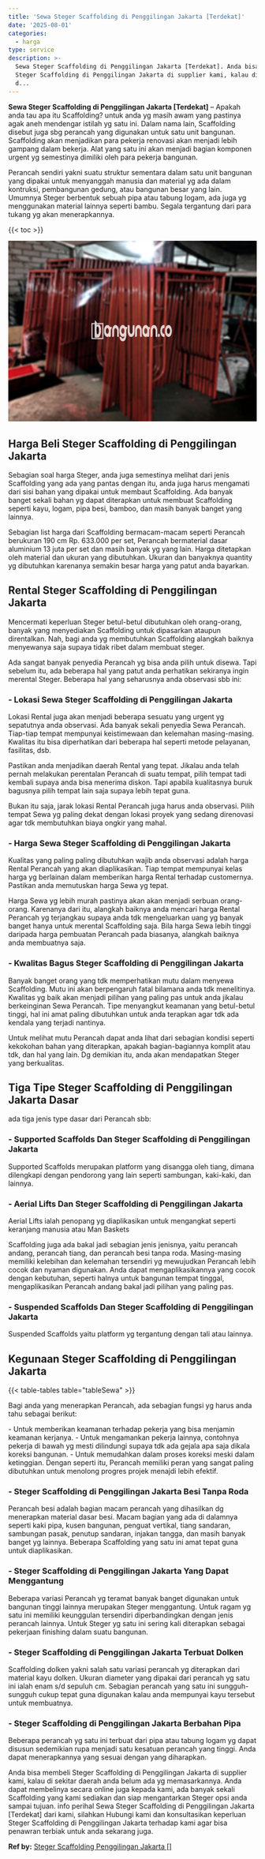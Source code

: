 ```yaml
---
title: 'Sewa Steger Scaffolding di Penggilingan Jakarta [Terdekat]'
date: '2025-08-01'
categories:
  - harga
type: service
description: >-
  Sewa Steger Scaffolding di Penggilingan Jakarta [Terdekat]. Anda bisa membeli
  Steger Scaffolding di Penggilingan Jakarta di supplier kami, kalau di sekitar
  d...
---
```


**Sewa Steger Scaffolding di Penggilingan Jakarta \[Terdekat\]** – Apakah anda tau apa itu Scaffolding? untuk anda yg masih awam yang pastinya agak aneh mendengar istilah yg satu ini. Dalam nama lain, Scaffolding disebut juga sbg perancah yang digunakan untuk satu unit bangunan. Scaffolding akan menjadikan para pekerja renovasi akan menjadi lebih gampang dalam bekerja. Alat yang satu ini akan menjadi bagian komponen urgent yg semestinya dimiliki oleh para pekerja bangunan.

Perancah sendiri yakni suatu struktur sementara dalam satu unit bangunan yang dipakai untuk menyanggah manusia dan material yg ada dalam kontruksi, pembangunan gedung, atau bangunan besar yang lain. Umumnya Steger berbentuk sebuah pipa atau tabung logam, ada juga yg menggunakan material lainnya seperti bambu. Segala tergantung dari para tukang yg akan menerapkannya.

{{< toc >}}

![Sewa Steger Scaffolding di Penggilingan Jakarta [Terdekat]](/images/sewa-scaffolding-steger-05.png)

## Harga Beli Steger Scaffolding di Penggilingan Jakarta

Sebagian soal harga Steger, anda juga semestinya melihat dari jenis Scaffolding yang ada yang pantas dengan itu, anda juga harus mengamati dari sisi bahan yang dipakai untuk membaut Scaffolding. Ada banyak banget sekali bahan yg dapat diterapkan untuk membuat Scaffolding seperti kayu, logam, pipa besi, bamboo, dan masih banyak banget yang lainnya.

Sebagian list harga dari Scaffolding bermacam-macam seperti Perancah berukuran 190 cm Rp. 633.000 per set, Perancah bermaterial dasar aluminium 13 juta per set dan masih banyak yg yang lain. Harga ditetapkan oleh material dan ukuran yang dibutuhkan. Ukuran dan banyaknya quantity yg dibutuhkan karenanya semakin besar harga yang patut anda bayarkan.

## Rental Steger Scaffolding di Penggilingan Jakarta

Mencermati keperluan Steger betul-betul dibutuhkan oleh orang-orang, banyak yang menyediakan Scaffolding untuk dipasarkan ataupun direntalkan. Nah, bagi anda yg membutuhkan Scaffolding alangkah baiknya menyewanya saja supaya tidak ribet dalam membuat steger.

Ada sangat banyak penyedia Perancah yg bisa anda pilih untuk disewa. Tapi sebelum itu, ada beberapa hal yang patut anda perhatikan sekiranya ingin merental Steger. Beberapa hal yang seharusnya anda observasi sbb ini:

### \- Lokasi Sewa Steger Scaffolding di Penggilingan Jakarta

Lokasi Rental juga akan menjadi beberapa sesuatu yang urgent yg sepatutnya anda observasi. Ada banyak sekali penyedia Sewa Perancah. Tiap-tiap tempat mempunyai keistimewaan dan kelemahan masing-masing. Kwalitas itu bisa diperhatikan dari beberapa hal seperti metode pelayanan, fasilitas, dsb.

Pastikan anda menjadikan daerah Rental yang tepat. Jikalau anda telah pernah melakukan perentalan Perancah di suatu tempat, pilih tempat tadi kembali supaya anda bisa menerima diskon. Tapi apabila kualitasnya buruk bagusnya pilih tempat lain saja supaya lebih tepat guna.

Bukan itu saja, jarak lokasi Rental Perancah juga harus anda observasi. Pilih tempat Sewa yg paling dekat dengan lokasi proyek yang sedang direnovasi agar tdk membutuhkan biaya ongkir yang mahal.

### \- Harga Sewa Steger Scaffolding di Penggilingan Jakarta

Kualitas yang paling paling dibutuhkan wajib anda observasi adalah harga Rental Perancah yang akan diaplikasikan. Tiap tempat mempunyai kelas harga yg berlainan dalam memberikan harga Rental terhadap customernya. Pastikan anda memutuskan harga Sewa yg tepat.

Harga Sewa yg lebih murah pastinya akan akan menjadi serbuan orang-orang. Karenanya dari itu, alangkah baiknya anda mencari harga Rental Perancah yg terjangkau supaya anda tdk mengeluarkan uang yg banyak banget hanya untuk merental Scaffolding saja. Bila harga Sewa lebih tinggi daripada harga pembuatan Perancah pada biasanya, alangkah baiknya anda membuatnya saja.

### \- Kwalitas Bagus Steger Scaffolding di Penggilingan Jakarta

Banyak banget orang yang tdk memperhatikan mutu dalam menyewa Scaffolding. Mutu ini akan berpengaruh fatal bilamana anda tdk menelitinya. Kwalitas yg baik akan menjadi pilihan yang paling pas untuk anda jikalau berkeinginan Sewa Perancah. Tipe menyangkut keamanan yang betul-betul tinggi, hal ini amat paling dibutuhkan untuk anda terapkan agar tdk ada kendala yang terjadi nantinya.

Untuk melihat mutu Perancah dapat anda lihat dari sebagian kondisi seperti kekokohan bahan yang diterapkan, apakah bagian-bagiannya komplit atau tdk, dan hal yang lain. Dg demikian itu, anda akan mendapatkan Steger yang berkualitas.

## Tiga Tipe Steger Scaffolding di Penggilingan Jakarta Dasar

ada tiga jenis type dasar dari Perancah sbb:

### \- Supported Scaffolds Dan Steger Scaffolding di Penggilingan Jakarta

Supported Scaffolds merupakan platform yang disangga oleh tiang, dimana dilengkapi dengan pendorong yang lain seperti sambungan, kaki-kaki, dan lainnya.

### \- Aerial Lifts Dan Steger Scaffolding di Penggilingan Jakarta

Aerial Lifts ialah penopang yg diaplikasikan untuk mengangkat seperti keranjang manusia atau Man Baskets

Scaffolding juga ada bakal jadi sebagian jenis jenisnya, yaitu perancah andang, perancah tiang, dan perancah besi tanpa roda. Masing-masing memiliki kelebihan dan kelemahan tersendiri yg mewujudkan Perancah lebih cocok dan nyaman digunakan. Anda dapat mengaplikasikannya yang cocok dengan kebutuhan, seperti halnya untuk bangunan tempat tinggal, mengaplikasikan Perancah andang bakal jadi pilihan yang paling pas.

### \- Suspended Scaffolds Dan Steger Scaffolding di Penggilingan Jakarta

Suspended Scaffolds yaitu platform yg tergantung dengan tali atau lainnya.

## Kegunaan Steger Scaffolding di Penggilingan Jakarta

{{< table-tables table="tableSewa" >}}

Bagi anda yang menerapkan Perancah, ada sebagian fungsi yg harus anda tahu sebagai berikut:

\- Untuk memberikan keamanan terhadap pekerja yang bisa menjamin keamanan kerjanya. - Untuk mengamankan pekerja lainnya, contohnya pekerja di bawah yg mesti dilindungi supaya tdk ada gejala apa saja dikala koreksi bangunan. - Untuk memudahkan dalam proses koreksi meski dalam ketinggian. Dengan seperti itu, Perancah memiliki peran yang sangat paling dibutuhkan untuk menolong progres projek menajdi lebih efektif.

### \- Steger Scaffolding di Penggilingan Jakarta Besi Tanpa Roda

Perancah besi adalah bagian macam perancah yang dihasilkan dg menerapkan material dasar besi. Macam bagian yang ada di dalamnya seperti kaki pipa, kusen bangunan, penguat vertikal, tiang sandaran, sambungan pasak, penutup sandaran, injakan tangga, dan masih banyak banget yg lainnya. Beberapa Scaffolding yang satu ini amat tepat guna untuk diaplikasikan.

### \- Steger Scaffolding di Penggilingan Jakarta Yang Dapat Menggantung

Beberapa variasi Perancah yg teramat banyak banget digunakan untuk bangunan tinggi lainnya merupakan Steger menggantung. Untuk ragam yg satu ini memiliki keunggulan tersendiri diperbandingkan dengan jenis perancah lainnya. Untuk Steger yg satu ini sering kali diterapkan sebagai pekerjaan finishing dalam suatu bangunan.

### \- Steger Scaffolding di Penggilingan Jakarta Terbuat Dolken

Scaffolding dolken yakni salah satu variasi perancah yg diterapkan dari material kayu dolken. Ukuran diameter yang dipakai dari perancah yg satu ini ialah enam s/d sepuluh cm. Sebagian perancah yang satu ini sungguh-sungguh cukup tepat guna digunakan kalau anda mempunyai kayu tersebut untuk membuatnya.

### \- Steger Scaffolding di Penggilingan Jakarta Berbahan Pipa

Beberapa perancah yg satu ini terbuat dari pipa atau tabung logam yg dapat disusun sedemikian rupa menjadi satu kesatuan perancah yang tinggi. Anda dapat menerapkannya yang sesuai dengan yang diharapkan.

Anda bisa membeli Steger Scaffolding di Penggilingan Jakarta di supplier kami, kalau di sekitar daerah anda belum ada yg memasarkannya. Anda dapat membelinya secara online juga kepada kami, ada banyak sekali Scaffolding yang kami sediakan dan siap mengantarkan Steger opsi anda sampai tujuan. info perihal Sewa Steger Scaffolding di Penggilingan Jakarta \[Terdekat\] dari kami, silahkan Hubungi kami dan konsultasikan keperluan Steger Scaffolding di Penggilingan Jakarta terhadap kami agar bisa penawran terbiak untuk anda sekarang juga.

**Ref by:** [Steger Scaffolding Penggilingan Jakarta []](https://id.wikipedia.org/wiki/Steger)
